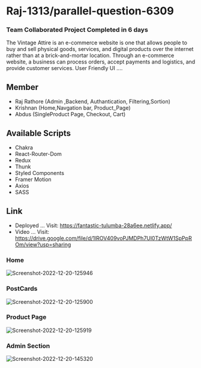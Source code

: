 # Raj-1313/parallel-question-6309 
### Team Collaborated Project Completed in 6 days

The Vintage Attire is an e-commerce website is one that allows people to buy and sell physical goods, services, and digital products over the internet rather than at a brick-and-mortar location. Through an e-commerce website, a business can process orders, accept payments and logistics, and provide customer services.
User Friendly UI .... 

## Member
 * Raj Rathore (Admin ,Backend, Authantication, Filtering,Sortion)
 * Krishnan    (Home,Navgation bar, Product_Page)
 * Abdus       (SingleProduct Page, Checkout, Cart)

## Available Scripts
* Chakra
* React-Router-Dom
* Redux 
* Thunk
* Styled Components
* Framer Motion
* Axios
* SASS



## Link
* Deployed ... Visit: https://fantastic-tulumba-28a6ee.netlify.app/
* Video    ... Visit: https://drive.google.com/file/d/1lROV409voPJMDPh7Ul0TzWtW1SpPpROm/view?usp=sharing

### Home
<img src="https://i.ibb.co/zN2B5V4/Screenshot-2022-12-20-125946.png" alt="Screenshot-2022-12-20-125946" border="0" />

### PostCards
<img src="https://i.ibb.co/BzTv646/Screenshot-2022-12-20-125900.png" alt="Screenshot-2022-12-20-125900" border="0">

### Product Page
<img src="https://i.ibb.co/C60XJtH/Screenshot-2022-12-20-125919.png" alt="Screenshot-2022-12-20-125919" border="0">

### Admin Section
<img src="https://i.ibb.co/pRb4tF4/Screenshot-2022-12-20-145320.png" alt="Screenshot-2022-12-20-145320" border="0">

